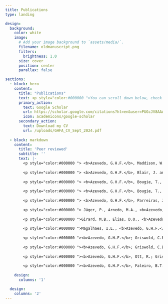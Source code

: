 ```yaml
---
title: Publications
type: landing

design:
  background:
    color: white
    image:
      # Add your image background to `assets/media/`.
      filename: oldmanuscript.png
      filters:
        brightness: 1.0
      size: cover
      position: center
      parallax: false

sections:
  - block: hero
    content:
      title: "Publications"
      text: <p style="color:#000000 ">You can scroll down below, check my on my Google Scholar profile, or you can download my CV to find a updated list of publications. Don't hesitate to contact me if you find some pay wall on your way. </p>
      primary_action:
        text: Google Scholar
        url: https://scholar.google.com/citations?hl=en&user=PUGcJV8AAAAJ
        icon: academicons/google-scholar
      secondary_action:
        text: Download my CV
        url: /uploads/GHFA_CV_Sept_2024.pdf
  
  - block: markdown
    content:
      title: 'Peer reviewed'
      subtitle: ''
      text: |-
        <p style="color:#000000 "> <b>Azevedo, G.H.F.</b>, Maddison, W. and Hedin, M. 2024. Phylogeny and biogeography of harmochirine jumping spiders (Araneae: Salticidae). Molecular Phylogenetics and Evolution, 197, p. 108109. <a href="https://doi.org/10.1016/j.ympev.2024.108109"> <i> View </i> </a> </p>  
        
        <p style="color:#000000 "> <b>Azevedo, G.H.F.</b>, Blair, J. and Hedin, M. 2023. Evaluating possible anthropogenic impacts on gene flow and loss of genetic diversity in endangered Madla Cave Meshweaver spiders (Hahniidae, Cicurina madla). Conservation Genetics, 25, p. 149–164. <a href="https://doi.org/10.1007/s10592-023-01561-y"> <i> View </i> </a> </p>  
        
        <p style="color:#000000 "> <b>Azevedo, G.H.F.</b>, Bougie, T., Carboni, M., Hedin, M. and Ramírez, M.J., 2022. Convergence, Hemiplasy, and Correlated Evolution Impact Morphological Diversity Related to a Web-Less Lifestyle in the Two-Clawed Spiders. Insect Systematics and Diversity, 6(5), p. 1–14. <a href="https://doi.org/10.1093/isd/ixac020"> <i> View </i> </a> </p>    
        
        <p style="color:#000000 "> <b>Azevedo, G.H.F.</b>, Bougie, T., Carboni, M., Hedin, M. and Ramírez, M.J., 2022. Combining Genomic, Phenotypic and Sanger Sequencing Data to Elucidate the Phylogeny of the Two-Clawed Spiders (Dionycha). Molecular Phylogenetics and Evolution, 166, p. 107327. <a href="https://doi.org/10.1016/j.ympev.2021.107327"> <i> View </i> </a> </p>   
        
        <p style="color:#000000 "> <b>Azevedo, G.H.F.</b>, Parreiras, J.S., Bougie, T., Michalik, P., Wunderlich, J. and Ramírez, M.J., 2021. Fossils constrain biogeographical history in a clade of flattened spiders with transcontinental distribution. Journal of Biogeography, 48, p. 3032– 3046. <a href="https://doi.org/10.1111/jbi.14259"> <i> View </i> </a> </p>   
        
        <p style="color:#000000 "> Jäger, P., Arnedo, M.A., <b>Azevedo, G.H.F.</b>, Baehr, B., Bonaldo, A.B., Haddad, C.R., Harms, D., Hormiga, G., Labarque, F.M., Muster, C. and Ramírez, M.J., 2021. Twenty years, eight legs, one concept: describing spider biodiversity in Zootaxa (Arachnida: Araneae). Zootaxa, 4979(1), p.131-146. <a href="https://doi.org/10.11646/zootaxa.4979.1.14"> <i> View </i> </a> </p>  
        
        <p style="color:#000000 ">Girard, M.B., Elias, D.O., <b>Azevedo, G.H.F.</b>, Bi, K., Kasumovic, M.M., Waldock, J.M., Rosenblum, E.B. and Hedin, M., 2021. Phylogenomics of peacock spiders and their kin (Salticidae: Maratus), with implications for the evolution of male courtship displays. Biological Journal of the Linnean Society, 132(3), p. 471-494. <a href="https://doi.org/10.1093/biolinnean/blaa165"> <i> View </i> </a> </p>  
        
        <p style="color:#000000 ">Magalhaes, I.L., <b>Azevedo, G.H.F.</b>, Michalik, P. and Ramírez, M.J., 2020. The fossil record of spiders revisited: implications for calibrating trees and evidence for a major faunal turnover since the Mesozoic. Biological Reviews, 95(1), p.184-217.  <a href="https://doi.org/10.1111/brv.12559"> <i> View </i> </a> </p> 
        
        <p style="color:#000000 "><b>Azevedo, G.H.F.</b>; Griswold, C.E.; Santos, A.J. 2018. To complicate or to simplify? Phylogenetic tests of complexity trends and genital evolution in ground spiders (Araneae: Dionycha: Gnaphosidae). Zoological Journal of the Linnean Society, v. 184, Issue 3, p. 673-694. <a href="https://doi.org/10.1093/zoolinnean/zly016"> <i> View </i> </a> </p> 
        
        <p style="color:#000000 "><b>Azevedo, G.H.F.</b>; Griswold, C.E.; Santos, A.J. 2017. Systematics and evolution of ground spiders revisited (Araneae, Dionycha, Gnaphosidae). Cladistics, p. 1-48, 2017. <a href="https://doi.org/10.1111/cla.12226"> <i> View </i> </a> </p>  
        
        <p style="color:#000000 "><b>Azevedo, G.H.F.</b>, Ott, R.; Griswold, C.E.; Santos, A.J. 2016. A taxonomic revision of the ground spiders of the genus Apopyllus (Araneae:Gnaphosidae). Zootaxa (Auckland. Print), v. 4178, p. 301. <a href="http://dx.doi.org/10.11646/zootaxa.4178.3.1"> <i> View </i> </a> </p> 
        
        <p style="color:#000000 "><b>Azevedo, G.H.F.</b>, Faleiro, B.T., Magalhães, I.L.F., Benedetti, A.R., Oliveira, U., Pena-Barbosa, J.P.P., Santos, M.T.T., Vilela, P.F., De Maria, M., Santos, A.J. 2014. Effectiveness of sampling methods and further sampling for accessing spider diversity: a case study in a Brazilian Atlantic rainforest fragment. Insect Conservation and Diversity, v. 7, p. 381-391. <a href="https://doi.org/10.1111/icad.12061"> <i> View </i> </a> </p> 
    
    design:
      columns: '1'

  design:
    columns: '2'
---
```

